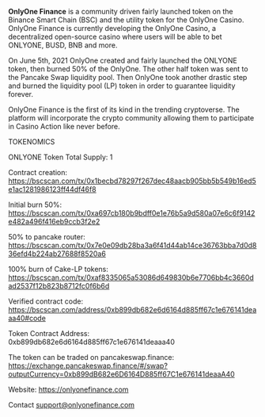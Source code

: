 **OnlyOne Finance** is a community driven fairly launched token on the Binance Smart Chain (BSC) and the utility token for the OnlyOne Casino. OnlyOne Finance is currently developing the OnlyOne Casino, a decentralized open-source casino where users will be able to bet ONLYONE, BUSD, BNB and more.

On June 5th, 2021 OnlyOne created and fairly launched the ONLYONE token, then burned 50% of the OnlyOne. The other half token was sent to the Pancake Swap liquidity pool. Then OnlyOne took another drastic step and burned the liquidity pool (LP) token in order to guarantee liquidity forever.

OnlyOne Finance is the first of its kind in the trending cryptoverse. The platform will incorporate the crypto community allowing them to participate in Casino Action like never before.

TOKENOMICS

ONLYONE Token Total Supply: 1

Contract creation:
https://bscscan.com/tx/0x1becbd78297f267dec48aacb905bb5b549b16ed5e1ac1281986123ff44df46f8

Initial burn 50%:
https://bscscan.com/tx/0xa697cb180b9bdff0e1e76b5a9d580a07e6c6f9142e482a496f416eb9ccb3f2e2

50% to pancake router:
https://bscscan.com/tx/0x7e0e09db28ba3a6f41d44ab14ce36763bba7d0d836efd4b224ab27688f8520a6

100% burn of Cake-LP tokens:
https://bscscan.com/tx/0xaf8335065a53086d649830b6e7706bb4c3660dad2537f12b823b8712fc0f6b6d

Verified contract code:
https://bscscan.com/address/0xb899db682e6d6164d885ff67c1e676141deaaa40#code

Token Contract Address:
0xb899db682e6d6164d885ff67c1e676141deaaa40

The token can be traded on pancakeswap.finance:
https://exchange.pancakeswap.finance/#/swap?outputCurrency=0xb899dB682e6D6164D885ff67C1e676141deaaA40

Website: https://onlyonefinance.com

Contact support@onlyonefinance.com
